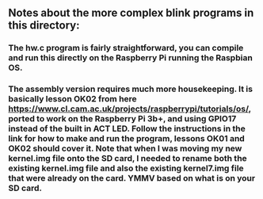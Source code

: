 ## Notes about the more complex blink programs in this directory:

### The hw.c program is fairly straightforward, you can compile and run this directly on the Raspberry Pi running the Raspbian OS.

### The assembly version requires much more housekeeping. It is basically lesson OK02 from here https://www.cl.cam.ac.uk/projects/raspberrypi/tutorials/os/, ported to work on the Raspberry Pi 3b+, and using GPIO17 instead of the built in ACT LED. Follow the instructions in the link for how to make and run the program, lessons OK01 and OK02 should cover it. Note that when I was moving my new kernel.img file onto the SD card, I needed to rename both the existing kernel.img file and also the existing kernel7.img file that were already on the card. YMMV based on what is on your SD card.
